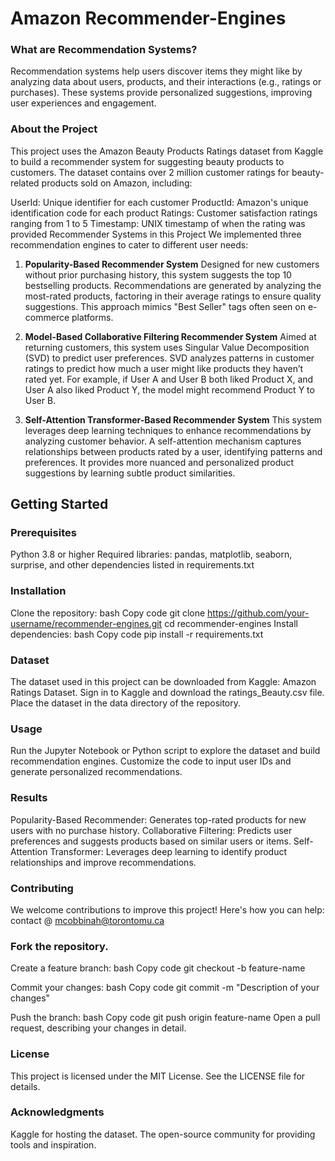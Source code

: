 # Amazon Recommender-Engines
### What are Recommendation Systems?
Recommendation systems help users discover items they might like by analyzing data about users, products, and their interactions (e.g., ratings or purchases). These systems provide personalized suggestions, improving user experiences and engagement.

### About the Project
This project uses the Amazon Beauty Products Ratings dataset from Kaggle to build a recommender system for suggesting beauty products to customers. The dataset contains over 2 million customer ratings for beauty-related products sold on Amazon, including:

UserId: Unique identifier for each customer
ProductId: Amazon's unique identification code for each product
Ratings: Customer satisfaction ratings ranging from 1 to 5
Timestamp: UNIX timestamp of when the rating was provided
Recommender Systems in this Project
We implemented three recommendation engines to cater to different user needs:

1. **Popularity-Based Recommender System**
Designed for new customers without prior purchasing history, this system suggests the top 10 bestselling products.
Recommendations are generated by analyzing the most-rated products, factoring in their average ratings to ensure quality suggestions.
This approach mimics "Best Seller" tags often seen on e-commerce platforms.

3. **Model-Based Collaborative Filtering Recommender System**
Aimed at returning customers, this system uses Singular Value Decomposition (SVD) to predict user preferences.
SVD analyzes patterns in customer ratings to predict how much a user might like products they haven’t rated yet.
For example, if User A and User B both liked Product X, and User A also liked Product Y, the model might recommend Product Y to User B.

3. **Self-Attention Transformer-Based Recommender System**
This system leverages deep learning techniques to enhance recommendations by analyzing customer behavior.
A self-attention mechanism captures relationships between products rated by a user, identifying patterns and preferences.
It provides more nuanced and personalized product suggestions by learning subtle product similarities.

## Getting Started
### Prerequisites
Python 3.8 or higher
Required libraries: pandas, matplotlib, seaborn, surprise, and other dependencies listed in requirements.txt
### Installation
Clone the repository:
bash
Copy code
git clone https://github.com/your-username/recommender-engines.git
cd recommender-engines
Install dependencies:
bash
Copy code
pip install -r requirements.txt

### Dataset
The dataset used in this project can be downloaded from Kaggle: Amazon Ratings Dataset.
Sign in to Kaggle and download the ratings_Beauty.csv file.
Place the dataset in the data directory of the repository.

### Usage
Run the Jupyter Notebook or Python script to explore the dataset and build recommendation engines.
Customize the code to input user IDs and generate personalized recommendations.

### Results
Popularity-Based Recommender: Generates top-rated products for new users with no purchase history.
Collaborative Filtering: Predicts user preferences and suggests products based on similar users or items.
Self-Attention Transformer: Leverages deep learning to identify product relationships and improve recommendations.

### Contributing
We welcome contributions to improve this project! Here's how you can help: contact @ mcobbinah@torontomu.ca

### Fork the repository.
Create a feature branch: 
bash
Copy code git checkout -b feature-name

Commit your changes:
bash
Copy code git commit -m "Description of your changes"

Push the branch:
bash
Copy code git push origin feature-name
Open a pull request, describing your changes in detail.

### License
This project is licensed under the MIT License. See the LICENSE file for details.

### Acknowledgments
Kaggle for hosting the dataset.
The open-source community for providing tools and inspiration.
